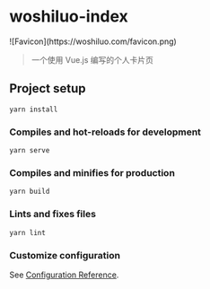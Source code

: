 # woshiluo-index

<p class="text-align:center">
![Favicon](https://woshiluo.com/favicon.png)
</p>

> 一个使用 Vue.js 编写的个人卡片页

## Project setup
```
yarn install
```

### Compiles and hot-reloads for development
```
yarn serve
```

### Compiles and minifies for production
```
yarn build
```

### Lints and fixes files
```
yarn lint
```

### Customize configuration
See [Configuration Reference](https://cli.vuejs.org/config/).
